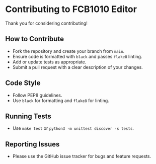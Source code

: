 # Contributing to FCB1010 Editor

Thank you for considering contributing!

## How to Contribute
- Fork the repository and create your branch from `main`.
- Ensure code is formatted with `black` and passes `flake8` linting.
- Add or update tests as appropriate.
- Submit a pull request with a clear description of your changes.

## Code Style
- Follow PEP8 guidelines.
- Use `black` for formatting and `flake8` for linting.

## Running Tests
- Use `make test` or `python3 -m unittest discover -s tests`.

## Reporting Issues
- Please use the GitHub issue tracker for bugs and feature requests.
